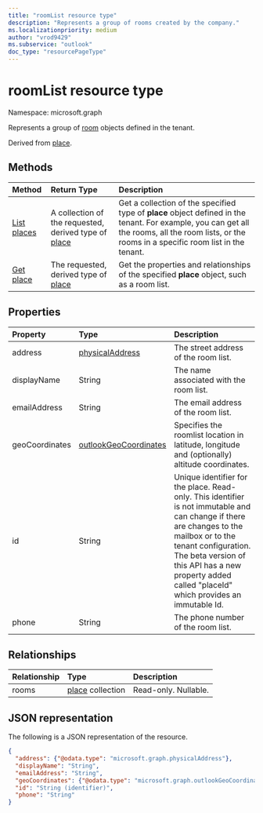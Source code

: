 ```yaml
---
title: "roomList resource type"
description: "Represents a group of rooms created by the company."
ms.localizationpriority: medium
author: "vrod9429"
ms.subservice: "outlook"
doc_type: "resourcePageType"
---
```


# roomList resource type

Namespace: microsoft.graph

Represents a group of [room](room.md) objects defined in the tenant.

Derived from [place](place.md).

## Methods

| Method                              | Return Type                  | Description |
|:------------------------------------|:-----------------------------|:--------|
| [List places](../api/place-list.md) | A collection of the requested, derived type of [place](place.md) | Get a collection of the specified type of **place** object defined in the tenant. For example, you can get all the rooms, all the room lists, or the rooms in a specific room list in the tenant.|
| [Get place](../api/place-get.md)    | The requested, derived type of [place](place.md)            | Get the properties and relationships of the specified **place** object, such as a room list. |

## Properties

| Property       | Type                                              | Description |
|:---------------|:--------------------------------------------------|:--------|
| address        | [physicalAddress](physicaladdress.md)             | The street address of the room list. |
| displayName    | String                                            | The name associated with the room list. |
| emailAddress   | String                                            | The email address of the room list. |
| geoCoordinates | [outlookGeoCoordinates](outlookgeocoordinates.md) | Specifies the roomlist location in latitude, longitude and (optionally) altitude coordinates. |
| id             | String                                            | Unique identifier for the place. Read-only.  This identifier is not immutable and can change if there are changes to the mailbox or to the tenant configuration. The beta version of this API has a new property added called "placeId" which provides an immutable Id. |
| phone          | String                                            | The phone number of the room list. |

## Relationships

| Relationship | Type                         | Description          |
|:-------------|:-----------------------------|:---------------------|
| rooms        | [place](place.md) collection | Read-only. Nullable. |

## JSON representation

The following is a JSON representation of the resource.

<!-- {
  "blockType": "resource",
  "keyProperty": "id",
  "optionalProperties": [

  ],
  "@odata.type": "microsoft.graph.roomList"
}-->

```json
{
  "address": {"@odata.type": "microsoft.graph.physicalAddress"},
  "displayName": "String",
  "emailAddress": "String",
  "geoCoordinates": {"@odata.type": "microsoft.graph.outlookGeoCoordinates"},
  "id": "String (identifier)",
  "phone": "String"
}
```

<!-- uuid: 16cd6b66-4b1a-43a1-adaf-3a886856ed98
2019-02-04 14:57:30 UTC -->
<!-- {
  "type": "#page.annotation",
  "description": "roomList resource",
  "keywords": "",
  "section": "documentation",
  "tocPath": ""
}-->

